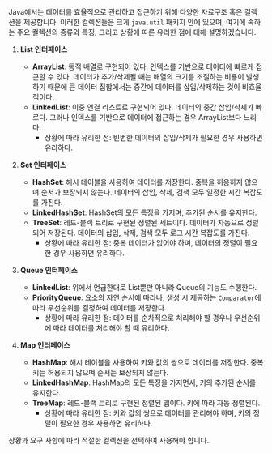 Java에서는 데이터를 효율적으로 관리하고 접근하기 위해 다양한 자료구조 혹은 컬렉션을 제공합니다. 이러한 컬렉션들은 크게 `java.util` 패키지 안에 있으며, 여기에 속하는 주요 컬렉션의 종류와 특징, 그리고 상황에 따른 유리한 점에 대해 설명하겠습니다.

1. **List 인터페이스**
   - **ArrayList**: 동적 배열로 구현되어 있다. 인덱스를 기반으로 데이터에 빠르게 접근할 수 있다. 데이터가 추가/삭제될 때는 배열의 크기를 조절하는 비용이 발생하기 때문에 큰 데이터 집합에서는 중간에 데이터를 삽입/삭제하는 것이 비효율적이다.
   - **LinkedList**: 이중 연결 리스트로 구현되어 있다. 데이터의 중간 삽입/삭제가 빠르다. 그러나 인덱스를 기반으로 데이터에 접근하는 경우 ArrayList보다 느리다.
     - 상황에 따라 유리한 점: 빈번한 데이터의 삽입/삭제가 필요한 경우 사용하면 유리하다.

2. **Set 인터페이스**
   - **HashSet**: 해시 테이블을 사용하여 데이터를 저장한다. 중복을 허용하지 않으며 순서가 보장되지 않는다. 데이터의 삽입, 삭제, 검색 모두 일정한 시간 복잡도를 가진다.
   - **LinkedHashSet**: HashSet의 모든 특징을 가지며, 추가된 순서를 유지한다.
   - **TreeSet**: 레드-블랙 트리로 구현된 정렬된 세트이다. 데이터가 자동으로 정렬되어 저장된다. 데이터의 삽입, 삭제, 검색 모두 로그 시간 복잡도를 가진다.
     - 상황에 따라 유리한 점: 중복 데이터가 없어야 하며, 데이터의 정렬이 필요한 경우 사용하면 유리하다.

3. **Queue 인터페이스**
   - **LinkedList**: 위에서 언급한대로 List뿐만 아니라 Queue의 기능도 수행한다.
   - **PriorityQueue**: 요소의 자연 순서에 따라나, 생성 시 제공하는 `Comparator`에 따라 우선순위를 결정하여 데이터를 저장한다.
     - 상황에 따라 유리한 점: 데이터를 순차적으로 처리해야 할 경우나 우선순위에 따라 데이터를 처리해야 할 때 유리하다.

4. **Map 인터페이스**
   - **HashMap**: 해시 테이블을 사용하여 키와 값의 쌍으로 데이터를 저장한다. 중복 키는 허용되지 않으며 순서는 보장되지 않는다.
   - **LinkedHashMap**: HashMap의 모든 특징을 가지면서, 키의 추가된 순서를 유지한다.
   - **TreeMap**: 레드-블랙 트리로 구현된 정렬된 맵이다. 키에 따라 자동 정렬된다.
     - 상황에 따라 유리한 점: 키와 값의 쌍으로 데이터를 관리해야 하며, 키의 정렬이 필요한 경우 사용하면 유리하다.

상황과 요구 사항에 따라 적절한 컬렉션을 선택하여 사용해야 합니다.
